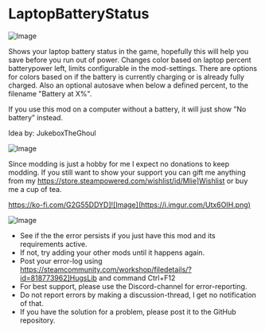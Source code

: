 # LaptopBatteryStatus

![Image](https://i.imgur.com/buuPQel.png)


Shows your laptop battery status in the game, hopefully this will help you save before you run out of power.
Changes color based on laptop percent batterypower left, limits configurable in the mod-settings.
There are options for colors based on if the battery is currently charging or is already fully charged.
Also an optional autosave when below a defined percent, to the filename "Battery at X%".

If you use this mod on a computer without a battery, it will just show ”No battery” instead.

Idea by: JukeboxTheGhoul

![Image](https://i.imgur.com/O0IIlYj.png)

Since modding is just a hobby for me I expect no donations to keep modding. If you still want to show your support you can gift me anything from my https://store.steampowered.com/wishlist/id/Mlie]Wishlist or buy me a cup of tea.

https://ko-fi.com/G2G55DDYD]![Image](https://i.imgur.com/Utx6OIH.png)


![Image](https://i.imgur.com/PwoNOj4.png)



-  See if the the error persists if you just have this mod and its requirements active.
-  If not, try adding your other mods until it happens again.
-  Post your error-log using https://steamcommunity.com/workshop/filedetails/?id=818773962]HugsLib and command Ctrl+F12
-  For best support, please use the Discord-channel for error-reporting.
-  Do not report errors by making a discussion-thread, I get no notification of that.
-  If you have the solution for a problem, please post it to the GitHub repository.




